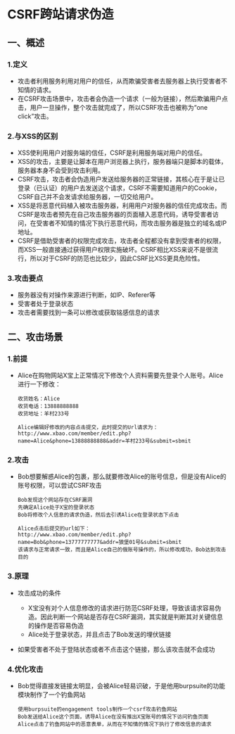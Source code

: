 # CSRF跨站请求伪造

## 一、概述

### 1.定义

- 攻击者利用服务利用对用户的信任，从而欺骗受害者去服务器上执行受害者不知情的请求。
- 在CSRF攻击场景中，攻击者会伪造一个请求（一般为链接），然后欺骗用户点击，用户一旦操作，整个攻击就完成了，所以CSRF攻击也被称为“one click”攻击。

### 2.与XSS的区别

- XSS使利用用户对服务端的信任，CSRF是利用服务端对用户的信任。
- XSS的攻击，主要是让脚本在用户浏览器上执行，服务器端只是脚本的载体，服务器本身不会受到攻击利用。
- CSRF攻击，攻击者会伪造用户发送给服务器的正常链接，其核心在于是让已登录（已认证）的用户去发送这个请求，CSRF不需要知道用户的Cookie，CSRF自己并不会发请求给服务器，一切交给用户。
- XSS是将恶意代码植入被攻击服务器，利用用户对服务器的信任完成攻击。而CSRF是攻击者预先在自己攻击服务器的页面植入恶意代码，诱导受害者访问，在受害者不知情的情况下执行恶意代码，而攻击服务器是独立的域名或IP地址。
- CSRF是借助受害者的权限完成攻击，攻击者全程都没有拿到受害者的权限，而XSS一般直接通过获得用户权限实施破坏。CSRF相比XSS来说不是很流行，所以对于CSRF的防范也比较少，因此CSRF比XSS更具危险性。

### 3.攻击要点

- 服务器没有对操作来源进行判断，如IP、Referer等
- 受害者处于登录状态
- 攻击者需要找到一条可以修改或获取铭感信息的请求

## 二、攻击场景

### 1.前提

- Alice在购物网站X宝上正常情况下修改个人资料需要先登录个人账号。Alice进行一下修改：

  ```
  收货姓名：Alice
  收货电话：13888888888
  收货地址：羊村233号
  
  Alice编辑好修改的内容点击提交，此时提交的Url请求为：
  http://www.xbao.com/member/edit.php?name=Alice&phone=13888888888&addr=羊村233号&submit=sbmit
  ```

### 2.攻击

- Bob想要解惑Alice的包裹，那么就要修改Alice的账号信息，但是没有Alice的账号权限，可以尝试CSRF攻击

  ```
  Bob发现这个网站存在CSRF漏洞
  先确定Alice处于X宝的登录状态
  Bob将修改个人信息的请求伪造，然后去引诱Alice在登录状态下点击
  
  Alice点击后提交的url如下：
  http://www.xbao.com/member/edit.php?name=Bob&phone=13777777777&addr=狼堡01号&submit=sbmit
  该请求与正常请求一致，而且是Alice自己的俄账号操作的，所以修改成功，Bob达到攻击目的
  ```

### 3.原理

- 攻击成功的条件
  - X宝没有对个人信息修改的请求进行防范CSRF处理，导致该请求容易伪造。因此判断一个网站是否存在CSRF漏洞，其实就是判断其对关键信息的操作是否容易伪造
  - Alice处于登录状态，并且点击了Bob发送的埋伏链接

- 如果受害者不处于登陆状态或者不点击这个链接，那么该攻击就不会成功

### 4.优化攻击

- Bob觉得直接发链接太明显，会被Alice轻易识破，于是他用burpsuite的功能模块制作了一个钓鱼网站

  ```
  使用burpsuite的engagement tools制作一个csrf攻击钓鱼网站
  Bob发送给Alice这个页面，诱导Alice在没有推出X宝账号的情况下访问钓鱼页面
  Alice点击了钓鱼网站中的恶意表单，从而在不知情的情况下执行了修改信息的请求
  ```



